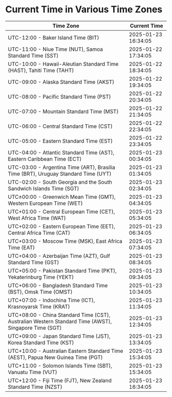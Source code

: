 # Current Time in Various Time Zones

| Time Zone | Current Time |
|-----------|--------------|
| UTC-12:00 - Baker Island Time (BIT) | 2025-01-23 16:34:05 |
| UTC-11:00 - Niue Time (NUT), Samoa Standard Time (SST) | 2025-01-22 17:34:05 |
| UTC-10:00 - Hawaii-Aleutian Standard Time (HAST), Tahiti Time (TAHT) | 2025-01-22 18:34:05 |
| UTC-09:00 - Alaska Standard Time (AKST) | 2025-01-22 19:34:05 |
| UTC-08:00 - Pacific Standard Time (PST) | 2025-01-22 20:34:05 |
| UTC-07:00 - Mountain Standard Time (MST) | 2025-01-22 21:34:05 |
| UTC-06:00 - Central Standard Time (CST) | 2025-01-22 22:34:05 |
| UTC-05:00 - Eastern Standard Time (EST) | 2025-01-22 23:34:05 |
| UTC-04:00 - Atlantic Standard Time (AST), Eastern Caribbean Time (ECT) | 2025-01-23 00:34:05 |
| UTC-03:00 - Argentina Time (ART), Brasília Time (BRT), Uruguay Standard Time (UYT) | 2025-01-23 01:34:05 |
| UTC-02:00 - South Georgia and the South Sandwich Islands Time (SGT) | 2025-01-23 02:34:05 |
| UTC±00:00 - Greenwich Mean Time (GMT), Western European Time (WET) | 2025-01-23 04:34:05 |
| UTC+01:00 - Central European Time (CET), West Africa Time (WAT) | 2025-01-23 05:34:05 |
| UTC+02:00 - Eastern European Time (EET), Central Africa Time (CAT) | 2025-01-23 06:34:05 |
| UTC+03:00 - Moscow Time (MSK), East Africa Time (EAT) | 2025-01-23 07:34:05 |
| UTC+04:00 - Azerbaijan Time (AZT), Gulf Standard Time (GST) | 2025-01-23 08:34:05 |
| UTC+05:00 - Pakistan Standard Time (PKT), Yekaterinburg Time (YEKT) | 2025-01-23 09:34:05 |
| UTC+06:00 - Bangladesh Standard Time (BST), Omsk Time (OMST) | 2025-01-23 10:34:05 |
| UTC+07:00 - Indochina Time (ICT), Krasnoyarsk Time (KRAT) | 2025-01-23 11:34:05 |
| UTC+08:00 - China Standard Time (CST), Australian Western Standard Time (AWST), Singapore Time (SGT) | 2025-01-23 12:34:05 |
| UTC+09:00 - Japan Standard Time (JST), Korea Standard Time (KST) | 2025-01-23 13:34:05 |
| UTC+10:00 - Australian Eastern Standard Time (AEST), Papua New Guinea Time (PGT) | 2025-01-23 15:34:05 |
| UTC+11:00 - Solomon Islands Time (SBT), Vanuatu Time (VUT) | 2025-01-23 15:34:05 |
| UTC+12:00 - Fiji Time (FJT), New Zealand Standard Time (NZST) | 2025-01-23 16:34:05 |
